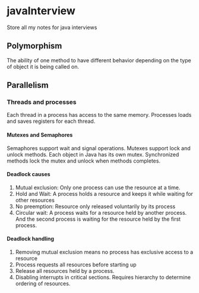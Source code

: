 # javaInterview
Store all my notes for java interviews

## Polymorphism
The ability of one method to have different behavior depending on the type of object it is being called on.



## Parallelism

### Threads and processes
Each thread in a process has access to the same memory.
Processes loads and saves registers for each thread.

#### Mutexes and Semaphores
Semaphores support wait and signal operations.
Mutexes support lock and unlock methods.
Each object in Java has its own mutex. Synchronized methods lock the mutex and unlock when methods completes.

#### Deadlock causes
1. Mutual exclusion: Only one process can use the resource at a time.
2. Hold and Wait: A process holds a resource and keeps it while waiting for other resources
3. No preemption: Resource only released voluntarily by its process
4. Circular wait: A process waits for a resource held by another process. And the second process is waiting for the resource held by the first process.

#### Deadlock handling
1. Removing mutual exclusion means no process has exclusive access to a resource
2. Process requests all resources before starting up
3. Release all resources held by a process.
4. Disabling interrupts in critical sections. Requires hierarchy to determine ordering of resources.
